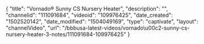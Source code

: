 {
    "title": "Vornado&reg; Sunny CS Nursery Heater",
    "description": "",
    "channelid": "111091684",
    "videoid": "109976425",
    "date_created": "1502520142",
    "date_modified": "1504049169",
    "type": "captivate",
    "layout": "channelVideo",
    "url": "\/bbbusa-latest-videos\/vornado\u00c2-sunny-cs-nursery-heater-3-notes\/111091684-109976425"
}